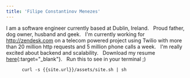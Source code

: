 ```yaml
---
title: 'Filipe Constantinov Menezes'
---
```


I am a software engineer currently based at Dublin, Ireland.
&nbsp;
Proud father, dog owner, husband and geek.
&nbsp;
I'm currently working for http://zendesk.com on a telecom powered project using Twilio with more than 20 million http requests and 5 million phone calls a week.
&nbsp;
I'm really excited about backend and scalability.
&nbsp;
Download my resume [here](/resume){:target="_blank"}.
&nbsp;
Run this to see in your terminal ;)
```
      curl -s {{site.url}}/assets/site.sh | sh
```